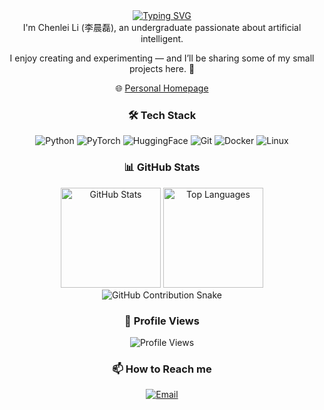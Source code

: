 <div align="center">
  <a href="https://git.io/typing-svg">
    <img src="https://readme-typing-svg.demolab.com?font=Times+New+Roman&weight=800&size=30&pause=1000&color=F7CB4C&background=1CFFF900&center=true&vCenter=true&width=435&lines=Welcome+to+ic1fy's+Github+%F0%9F%99%8B" alt="Typing SVG" />
  </a>
</div>

<div align="center">
I'm Chenlei Li (李晨磊), an undergraduate passionate about artificial intelligent.

I enjoy creating and experimenting — and I’ll be sharing some of my small projects here. 🔧

  🌐 [Personal Homepage](https://chenlei-li.github.io/)

  ### 🛠️ Tech Stack
  ![Python](https://img.shields.io/badge/Python-3776AB?style=for-the-badge&logo=python&logoColor=white)
  ![PyTorch](https://img.shields.io/badge/PyTorch-EE4C2C?style=for-the-badge&logo=pytorch&logoColor=white)
  ![HuggingFace](https://img.shields.io/badge/HuggingFace-FFCC00?style=for-the-badge&logo=huggingface&logoColor=black)
  ![Git](https://img.shields.io/badge/Git-F05032?style=for-the-badge&logo=git&logoColor=white)
  ![Docker](https://img.shields.io/badge/Docker-2496ED?style=for-the-badge&logo=docker&logoColor=white)
  ![Linux](https://img.shields.io/badge/Linux-FCC624?style=for-the-badge&logo=linux&logoColor=black)


  ### 📊 GitHub Stats
  <div align="center">
    <img height="160px" src="https://github-readme-stats.vercel.app/api?username=ic1fy&show_icons=true&theme=transparent" alt="GitHub Stats" />
    <img height="160px" src="https://github-readme-stats.vercel.app/api/top-langs/?username=ic1fy&layout=compact&theme=transparent" alt="Top Languages" />
  </div>

  <picture>
    <source srcset="https://raw.githubusercontent.com/ic1fy/ChenleiLi/output/github-contribution-grid-snake-dark.svg" media="(prefers-color-scheme: dark)">
    <img src="https://raw.githubusercontent.com/ic1fy/ic1fy/ChenleiLi/github-contribution-grid-snake.svg" alt="GitHub Contribution Snake">
  </picture>

  ### 👀 Profile Views

  ![Profile Views](https://komarev.com/ghpvc/?username=ic1fy&style=for-the-badge&color=blue)

  ### 📫 How to Reach me
  [![Email](https://img.shields.io/badge/Email-D14836?style=for-the-badge&logo=gmail&logoColor=white)](mailto:2904420541@qq.com)
  
</div>
